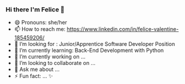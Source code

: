 ### Hi there I'm Felice 👋

- 😄 Pronouns: she/her
- 📫 How to reach me: https://www.linkedin.com/in/felice-valentine-185459206/
- 🤔 I’m looking for : Junior/Apprentice Software Developer Position
- 🌱 I’m currently learning: Back-End Development with Python
- 🔭 I’m currently working on ...
- 👯 I’m looking to collaborate on ...
- 💬 Ask me about ...
- ⚡ Fun fact: ...
✨

